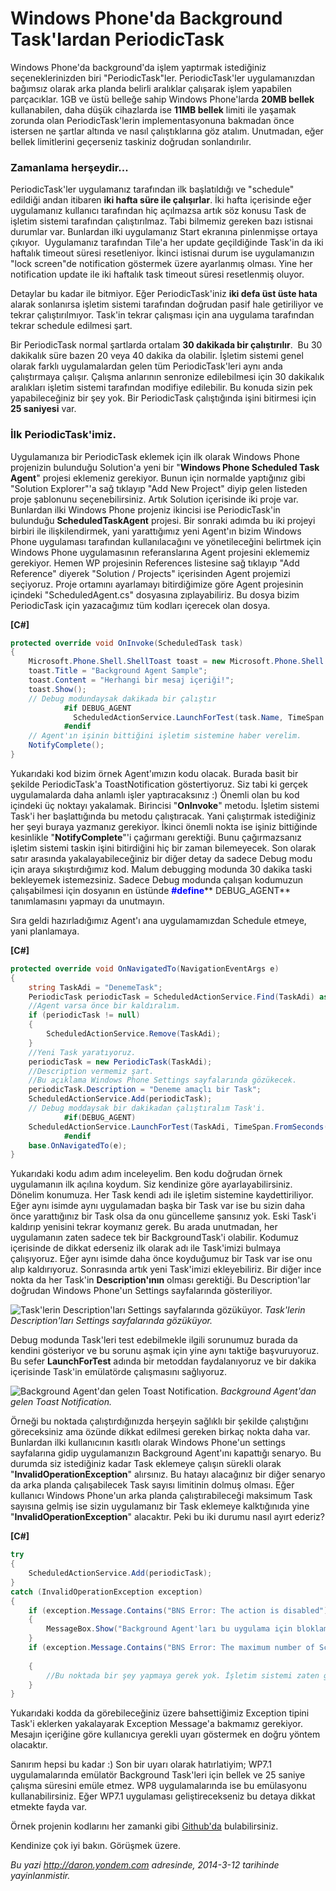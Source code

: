 # Windows Phone'da Background Task'lardan PeriodicTask 

Windows Phone'da background'da işlem yaptırmak istediğiniz
seçeneklerinizden biri "PeriodicTask"ler. PeriodicTask'ler
uygulamanızdan bağımsız olarak arka planda belirli aralıklar çalışarak
işlem yapabilen parçacıklar. 1GB ve üstü belleğe sahip Windows
Phone'larda **20MB bellek** kullanabilen, daha düşük cihazlarda ise
**11MB bellek** limiti ile yaşamak zorunda olan PeriodicTask'lerin
implementasyonuna bakmadan önce istersen ne şartlar altında ve nasıl
çalıştıklarına göz atalım. Unutmadan, eğer bellek limitlerini geçerseniz
taskiniz doğrudan sonlandırılır.

### Zamanlama herşeydir...  

PeriodicTask'ler uygulamanız tarafından ilk başlatıldığı ve "schedule"
edildiği andan itibaren **iki hafta süre ile çalışırlar**. İki hafta
içerisinde eğer uygulamanız kullanıcı tarafından hiç açılmazsa artık söz
konusu Task de işletim sistemi tarafından çalıştırılmaz. Tabi bilmemiz
gereken bazı istisnai durumlar var. Bunlardan ilki uygulamanız Start
ekranına pinlenmişse ortaya çıkıyor.  Uygulamanız tarafından Tile'a her
update geçildiğinde Task'in da iki haftalık timeout süresi resetleniyor.
İkinci istisnai durum ise uygulamanızın "lock screen"de notification
göstermek üzere ayarlanmış olması. Yine her notification update ile iki
haftalık task timeout süresi resetlenmiş oluyor.

Detaylar bu kadar ile bitmiyor. Eğer PeriodicTask'iniz **iki defa üst
üste hata** alarak sonlanırsa işletim sistemi tarafından doğrudan pasif
hale getiriliyor ve tekrar çalıştırılmıyor. Task'in tekrar çalışması
için ana uygulama tarafından tekrar schedule edilmesi şart.

Bir PeriodicTask normal şartlarda ortalam **30 dakikada bir
çalıştırılır**.  Bu 30 dakikalık süre bazen 20 veya 40 dakika da
olabilir. İşletim sistemi genel olarak farklı uygulamalardan gelen tüm
PeriodicTask'leri aynı anda çalıştırmaya çalışır. Çalışma anlarının
senronize edilebilmesi için 30 dakikalık aralıkları işletim sistemi
tarafından modifiye edilebilir. Bu konuda sizin pek yapabileceğiniz bir
şey yok. Bir PeriodicTask çalıştığında işini bitirmesi için **25
saniyesi** var.

### İlk PeriodicTask'imiz.  

Uygulamanıza bir PeriodicTask eklemek için ilk olarak Windows Phone
projenizin bulunduğu Solution'a yeni bir "**Windows Phone Scheduled Task
Agent**" projesi eklemeniz gerekiyor. Bunun için normalde yaptığınız
gibi "Solution Explorer"'a sağ tıklayıp "Add New Project" diyip gelen
listeden proje şablonunu seçenebilirsiniz. Artık Solution içerisinde iki
proje var. Bunlardan ilki Windows Phone projeniz ikincisi ise
PeriodicTask'in bulunduğu **ScheduledTaskAgent** projesi. Bir sonraki
adımda bu iki projeyi birbiri ile ilişkilendirmek, yani yarattığımız
yeni Agent'ın bizim Windows Phone uygulaması tarafından kullanılacağını
ve yönetileceğini belirtmek için Windows Phone uygulamasının
referanslarına Agent projesini eklememiz gerekiyor. Hemen WP projesinin
References listesine sağ tıklayıp "Add Reference" diyerek "Solution /
Projects" içerisinden Agent projemizi seçiyoruz. Proje ortamını
ayarlamayı bitirdiğimize göre Agent projesinin içindeki
"ScheduledAgent.cs" dosyasına zıplayabiliriz. Bu dosya bizim
PeriodicTask için yazacağımız tüm kodları içerecek olan dosya.

**[C\#]**

```cs
protected override void OnInvoke(ScheduledTask task)
{
    Microsoft.Phone.Shell.ShellToast toast = new Microsoft.Phone.Shell.ShellToast();
    toast.Title = "Background Agent Sample";
    toast.Content = "Herhangi bir mesaj içeriği!";
    toast.Show();
    // Debug modundaysak dakikada bir çalıştır
            #if DEBUG_AGENT
              ScheduledActionService.LaunchForTest(task.Name, TimeSpan.FromSeconds(60));
            #endif
    // Agent'ın işinin bittiğini işletim sistemine haber verelim.
    NotifyComplete();
}
```

Yukarıdaki kod bizim örnek Agent'ımızın kodu olacak. Burada basit bir
şekilde PeriodicTask'a ToastNotification göstertiyoruz. Siz tabi ki
gerçek uygulamalarda daha anlamlı işler yaptıracaksınız :) Önemli olan
bu kod içindeki üç noktayı yakalamak. Birincisi "**OnInvoke**" metodu.
İşletim sistemi Task'i her başlattığında bu metodu çalıştıracak. Yani
çalıştırmak istediğiniz her şeyi buraya yazmanız gerekiyor. İkinci
önemli nokta ise işiniz bittiğinde kesinlikle "**NotifyComplete**"'i
çağırmanı gerektiği. Bunu çağırmazsanız işletim sistemi taskin işini
bitirdiğini hiç bir zaman bilemeyecek. Son olarak satır arasında
yakalayabileceğiniz bir diğer detay da sadece Debug modu için araya
sıkıştırdığımız kod. Malum debugging modunda 30 dakika taski bekleyemek
istemezsiniz. Sadece Debug modunda çalışan kodumuzun çalışabilmesi için
dosyanın en üstünde <span
style="color:blue;">**\#define**</span>** DEBUG\_AGENT** tanımlamasını
yapmayı da unutmayın.

Sıra geldi hazırladığımız Agent'ı ana uygulamamızdan Schedule etmeye,
yani planlamaya.

**[C\#]**

```cs
protected override void OnNavigatedTo(NavigationEventArgs e)
{
    string TaskAdi = "DenemeTask";
    PeriodicTask periodicTask = ScheduledActionService.Find(TaskAdi) as PeriodicTask;
    //Agent varsa önce bir kaldıralım.
    if (periodicTask != null)
    {
        ScheduledActionService.Remove(TaskAdi);
    }
    //Yeni Task yaratıyoruz.
    periodicTask = new PeriodicTask(TaskAdi);
    //Description vermemiz şart.
    //Bu açıklama Windows Phone Settings sayfalarında gözükecek.
    periodicTask.Description = "Deneme amaçlı bir Task";
    ScheduledActionService.Add(periodicTask);
    // Debug moddaysak bir dakikadan çalıştıralım Task'i.
            #if(DEBUG_AGENT)
    ScheduledActionService.LaunchForTest(TaskAdi, TimeSpan.FromSeconds(60));
            #endif
    base.OnNavigatedTo(e);
}
```

Yukarıdaki kodu adım adım inceleyelim. Ben kodu doğrudan örnek
uygulamanın ilk açılına koydum. Siz kendinize göre ayarlayabilirsiniz.
Dönelim konumuza. Her Task kendi adı ile işletim sistemine
kaydettiriliyor. Eğer aynı isimde aynı uygulamadan başka bir Task var
ise bu sizin daha önce yarattığınız bir Task olsa da onu güncelleme
şansınız yok. Eski Task'i kaldırıp yenisini tekrar koymanız gerek. Bu
arada unutmadan, her uygulamanın zaten sadece tek bir BackgroundTask'i
olabilir. Kodumuz içerisinde de dikkat ederseniz ilk olarak adı ile
Task'imizi bulmaya çalışıyoruz. Eğer aynı isimde daha önce koyduğumuz
bir Task var ise onu alıp kaldırıyoruz. Sonrasında artık yeni Task'imizi
ekleyebiliriz. Bir diğer ince nokta da her Task'in **Description'ının**
olması gerektiği. Bu Description'lar doğrudan Windows Phone'un Settings
sayfalarında gösteriliyor.

![Task'lerin Description'ları Settings sayfalarında
gözüküyor.](../media/Windows_Phone_Background_Task_PeriodicTask/task1.png)
*Task'lerin Description'ları Settings sayfalarında gözüküyor.*

Debug modunda Task'leri test edebilmekle ilgili sorunumuz burada da
kendini gösteriyor ve bu sorunu aşmak için yine aynı taktiğe
başvuruyoruz. Bu sefer **LaunchForTest** adında bir metoddan
faydalanıyoruz ve bir dakika içerisinde Task'in emülatörde çalışmasını
sağlıyoruz.

![Background Agent'dan gelen Toast
Notification.](../media/Windows_Phone_Background_Task_PeriodicTask/task2.png)
*Background Agent'dan gelen Toast Notification.*

Örneği bu noktada çalıştırdığınızda herşeyin sağlıklı bir şekilde
çalıştığını göreceksiniz ama özünde dikkat edilmesi gereken birkaç nokta
daha var. Bunlardan ilki kullanıcının kasıtlı olarak Windows Phone'un
settings sayfalarına gidip uygulamanızın Background Agent'ını kapattığı
senaryo. Bu durumda siz istediğiniz kadar Task eklemeye çalışın sürekli
olarak "**InvalidOperationException**" alırsınız. Bu hatayı alacağınız
bir diğer senaryo da arka planda çalışabilecek Task sayısı limitinin
dolmuş olması. Eğer kullanıcı Windows Phone'un arka planda
çalıştırabileceği maksimum Task sayısına gelmiş ise sizin uygulamanız
bir Task eklemeye kalktığınıda yine "**InvalidOperationException**"
alacaktır. Peki bu iki durumu nasıl ayırt ederiz?

**[C\#]**

```cs
try
{
    ScheduledActionService.Add(periodicTask);
}
catch (InvalidOperationException exception)
{
    if (exception.Message.Contains("BNS Error: The action is disabled"))
    {
        MessageBox.Show("Background Agent'ları bu uygulama için bloklamışsınız.");
    }
    if (exception.Message.Contains("BNS Error: The maximum number of ScheduledActions of this type 
                                                                        have already been added."))
    {
        //Bu noktada bir şey yapmaya gerek yok. İşletim sistemi zaten gerekli uyarıyı gösterecektir.
    }
}     
```

Yukarıdaki kodda da görebileceğiniz üzere bahsettiğimiz Exception tipini
Task'i eklerken yakalayarak Exception Message'a bakmamız gerekiyor.
Mesajın içeriğine göre kullanıcıya gerekli uyarı göstermek en doğru
yöntem olacaktır.

Sanırım hepsi bu kadar :) Son bir uyarı olarak hatırlatiyim; WP7.1
uygulamalarında emülatör Background Task'leri için bellek ve 25 saniye
çalışma süresini emüle etmez. WP8 uygulamalarında ise bu emülasyonu
kullanabilirsiniz. Eğer WP7.1 uygulaması geliştirecekseniz bu detaya
dikkat etmekte fayda var.

Örnek projenin kodlarını her zamanki gibi
[Github'da](https://github.com/daronyondem/WPMakaleOrnekleri/tree/master/PeriodicTaskOrnek)
bulabilirsiniz.

Kendinize çok iyi bakın. Görüşmek üzere.


*Bu yazi http://daron.yondem.com adresinde, 2014-3-12 tarihinde yayinlanmistir.*